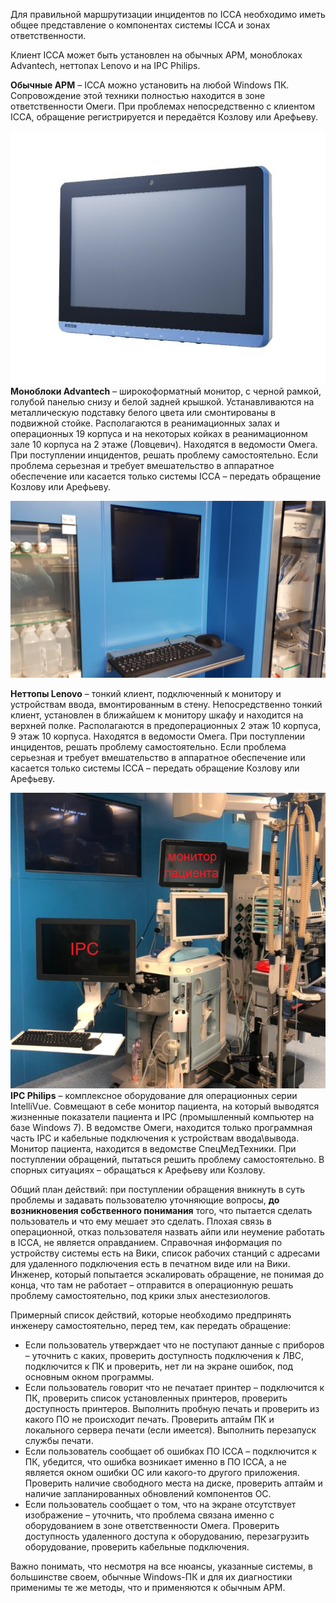 Для правильной маршрутизации инцидентов по ICCA необходимо иметь общее представление о компонентах системы ICCA и зонах ответственности.

Клиент ICCA может быть установлен на обычных АРМ, моноблоках Advantech, неттопах Lenovo и на IPC Philips.

**Обычные АРМ** – ICCA можно установить на любой Windows ПК. Сопровождение этой техники полностью находится в зоне ответственности Омеги. При проблемах непосредственно с клиентом ICCA, обращение регистрируется и передаётся Козлову или Арефьеву.

**![iccaroute](<iccaroute.jpeg>)Моноблоки Advantech** – широкоформатный монитор, с черной рамкой, голубой панелью снизу и белой задней крышкой. Устанавливаются на металлическую подставку белого цвета или смонтированы в подвижной стойке. Располагаются в реанимационных залах и операционных 19 корпуса и на некоторых койках в реанимационном зале 10 корпуса на 2 этаже (Ловцевич). Находятся в ведомости Омега. При поступлении инцидентов, решать проблему самостоятельно. Если проблема серьезная и требует вмешательство в аппаратное обеспечение или касается только системы ICCA – передать обращение Козлову или Арефьеву.

**![iccaroute](<iccaroute 1.jpeg>)**

**Неттопы Lenovo** – тонкий клиент, подключенный к монитору и устройствам ввода, вмонтированным в стену. Непосредственно тонкий клиент, установлен в ближайшем к монитору шкафу и находится на верхней полке. Располагаются в предоперационных 2 этаж 10 корпуса, 9 этаж 10 корпуса. Находятся в ведомости Омега. При поступлении инцидентов, решать проблему самостоятельно. Если проблема серьезная и требует вмешательство в аппаратное обеспечение или касается только системы ICCA – передать обращение Козлову или Арефьеву.

![iccaroute](<iccaroute.png>)**IPC Philips** – комплексное оборудование для операционных серии IntelliVue. Совмещают в себе монитор пациента, на который выводятся жизненные показатели пациента и IPC (промышленный компьютер на базе Windows 7). В ведомстве Омеги, находится только программная часть IPC и кабельные подключения к устройствам ввода\вывода. Монитор пациента, находится в ведомстве СпецМедТехники. При поступлении обращений, пытаться решить проблему самостоятельно. В спорных ситуациях – обращаться к Арефьеву или Козлову.

Общий план действий: при поступлении обращения вникнуть в суть проблемы и задавать пользователю уточняющие вопросы, **до возникновения собственного понимания** того, что пытается сделать пользователь и что ему мешает это сделать. Плохая связь в операционной, отказ пользователя назвать айпи или неумение работать в ICCA, не является оправданием. Справочная информация по устройству системы есть на Вики, список рабочих станций с адресами для удаленного подключения есть в печатном виде или на Вики. Инженер, который попытается эскалировать обращение, не понимая до конца, что там не работает – отправится в операционную решать проблему самостоятельно, под крики злых анестезиологов.

Примерный список действий, которые необходимо предпринять инженеру самостоятельно, перед тем, как передать обращение:

- Если пользователь утверждает что не поступают данные с приборов – уточнить с каких, проверить доступность подключения к ЛВС, подключится к ПК и проверить, нет ли на экране ошибок, под основным окном программы.
- Если пользователь говорит что не печатает принтер – подключится к ПК, проверить список установленных принтеров, проверить доступность принтеров. Выполнить пробную печать и проверить из какого ПО не происходит печать. Проверить аптайм ПК и локального сервера печати (если имеется). Выполнить перезапуск службы печати.
- Если пользователь сообщает об ошибках ПО ICCA – подключится к ПК, убедится, что ошибка возникает именно в ПО ICCA, а не является окном ошибки ОС или какого-то другого приложения. Проверить наличие свободного места на диске, проверить аптайм и наличие запланированных обновлений компонентов ОС.
- Если пользователь сообщает о том, что на экране отсутствует изображение – уточнить, что проблема связана именно с оборудованием в зоне ответственности Омега. Проверить доступность удаленного доступа к оборудованию, перезагрузить оборудование, проверить кабельные подключения.

Важно понимать, что несмотря на все нюансы, указанные системы, в большинстве своем, обычные Windows-ПК и для их диагностики применимы те же методы, что и применяются к обычным АРМ.